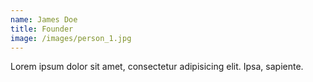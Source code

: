 ```yaml
---
name: James Doe
title: Founder
image: /images/person_1.jpg
---
```

Lorem ipsum dolor sit amet, consectetur adipisicing elit. Ipsa, sapiente.